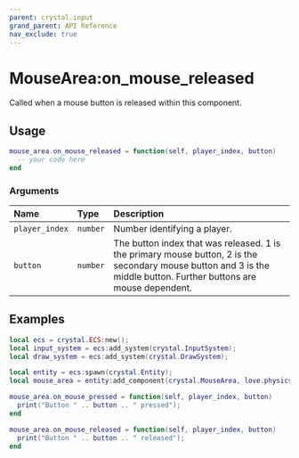 ```yaml
---
parent: crystal.input
grand_parent: API Reference
nav_exclude: true
---
```


# MouseArea:on_mouse_released

Called when a mouse button is released within this component.

## Usage

```lua
mouse_area.on_mouse_released = function(self, player_index, button)
  -- your code here
end
```

### Arguments

| Name           | Type     | Description                                                                                                                                                         |
| :------------- | :------- | :------------------------------------------------------------------------------------------------------------------------------------------------------------------ |
| `player_index` | `number` | Number identifying a player.                                                                                                                                        |
| `button`       | `number` | The button index that was released. 1 is the primary mouse button, 2 is the secondary mouse button and 3 is the middle button. Further buttons are mouse dependent. |

## Examples

```lua
local ecs = crystal.ECS:new();
local input_system = ecs:add_system(crystal.InputSystem);
local draw_system = ecs:add_system(crystal.DrawSystem);

local entity = ecs:spawn(crystal.Entity);
local mouse_area = entity:add_component(crystal.MouseArea, love.physics.newCircleShape(10));

mouse_area.on_mouse_pressed = function(self, player_index, button)
  print("Button " .. button .. " pressed");
end

mouse_area.on_mouse_released = function(self, player_index, button)
  print("Button " .. button .. " released");
end
```
